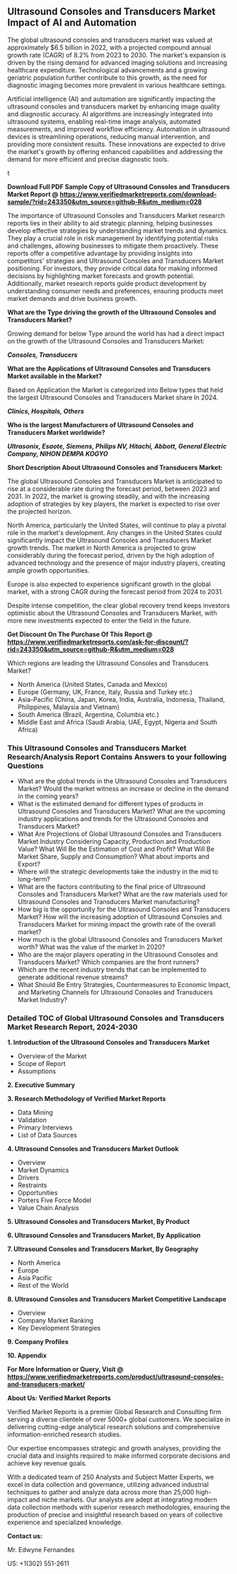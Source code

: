 <h2>Ultrasound Consoles and Transducers Market Impact of AI and Automation</h2><p>The global ultrasound consoles and transducers market was valued at approximately $6.5 billion in 2022, with a projected compound annual growth rate (CAGR) of 8.2% from 2023 to 2030. The market's expansion is driven by the rising demand for advanced imaging solutions and increasing healthcare expenditure. Technological advancements and a growing geriatric population further contribute to this growth, as the need for diagnostic imaging becomes more prevalent in various healthcare settings.</p><p>Artificial intelligence (AI) and automation are significantly impacting the ultrasound consoles and transducers market by enhancing image quality and diagnostic accuracy. AI algorithms are increasingly integrated into ultrasound systems, enabling real-time image analysis, automated measurements, and improved workflow efficiency. Automation in ultrasound devices is streamlining operations, reducing manual intervention, and providing more consistent results. These innovations are expected to drive the market's growth by offering enhanced capabilities and addressing the demand for more efficient and precise diagnostic tools.</p>t</p><p id="" class=""><strong>Download Full PDF Sample Copy of Ultrasound Consoles and Transducers Market Report @ <a href="https://www.verifiedmarketreports.com/download-sample/?rid=243350&utm_source=github-R&utm_medium=028" target="_blank">https://www.verifiedmarketreports.com/download-sample/?rid=243350&utm_source=github-R&utm_medium=028</a></strong></p><p>The importance of&nbsp;Ultrasound Consoles and Transducers Market research reports lies in their ability to aid strategic planning, helping businesses develop effective strategies by understanding market trends and dynamics. They play a crucial role in risk management by identifying potential risks and challenges, allowing businesses to mitigate them proactively. These reports offer a competitive advantage by providing insights into competitors' strategies and Ultrasound Consoles and Transducers Market positioning. For investors, they provide critical data for making informed decisions by highlighting market forecasts and growth potential. Additionally, market research reports guide product development by understanding consumer needs and preferences, ensuring products meet market demands and drive business growth.</p><p><strong>What are the&nbsp;Type driving the growth of the Ultrasound Consoles and Transducers Market?</strong></p><p id="" class="">Growing demand for below Type around the world has had a direct impact on the growth of the Ultrasound Consoles and Transducers Market:</p><em><strong>Consoles, Transducers</strong></em></p><strong>What are the&nbsp;Applications&nbsp;of Ultrasound Consoles and Transducers Market available in the Market?</strong></p><p id="" class="">Based on Application the Market is categorized into Below types that held the largest Ultrasound Consoles and Transducers Market share In 2024.</p><em><strong>Clinics, Hospitals, Others</strong></em></p><strong>Who is the largest Manufacturers of Ultrasound Consoles and Transducers Market worldwide?</strong></p><p><em><strong>Ultrasonix, Esaote, Siemens, Philips NV, Hitachi, Abbott, General Electric Company, NIHON DEMPA KOGYO</strong></em></p><p id="" class=""><strong>Short Description About Ultrasound Consoles and Transducers Market:</strong></p><p>The global Ultrasound Consoles and Transducers Market is anticipated to rise at a considerable rate during the forecast period, between 2023 and 2031. In 2022, the market is growing steadily, and with the increasing adoption of strategies by key players, the market is expected to rise over the projected horizon.</p><p>North America, particularly the United States, will continue to play a pivotal role in the market's development. Any changes in the United States could significantly impact the Ultrasound Consoles and Transducers Market growth trends. The market in North America is projected to grow considerably during the forecast period, driven by the high adoption of advanced technology and the presence of major industry players, creating ample growth opportunities.</p><p>Europe is also expected to experience significant growth in the global market, with a strong CAGR during the forecast period from 2024 to 2031.</p><p>Despite intense competition, the clear global recovery trend keeps investors optimistic about the Ultrasound Consoles and Transducers Market, with more new investments expected to enter the field in the future.</p><p id="" class=""><strong>Get Discount On The Purchase Of This Report @ <a href="https://www.verifiedmarketreports.com/ask-for-discount/?rid=243350&utm_source=github-R&utm_medium=028" target="_blank">https://www.verifiedmarketreports.com/ask-for-discount/?rid=243350&utm_source=github-R&utm_medium=028</a></strong></p>Which regions are leading the Ultrasound Consoles and Transducers Market?</p><ul><li>North America (United States, Canada and Mexico)</li><li>Europe (Germany, UK, France, Italy, Russia and Turkey etc.)</li><li>Asia-Pacific (China, Japan, Korea, India, Australia, Indonesia, Thailand, Philippines, Malaysia and Vietnam)</li><li>South America (Brazil, Argentina, Columbia etc.)</li><li>Middle East and Africa (Saudi Arabia, UAE, Egypt, Nigeria and South Africa)</li></ul><h3 id="" class="">This Ultrasound Consoles and Transducers Market Research/Analysis Report Contains Answers to your following Questions</h3><ul><li>What are the global trends in the Ultrasound Consoles and Transducers Market? Would the market witness an increase or decline in the demand in the coming years?</li><li>What is the estimated demand for different types of products in Ultrasound Consoles and Transducers Market? What are the upcoming industry applications and trends for the Ultrasound Consoles and Transducers Market?</li><li>What Are Projections of Global Ultrasound Consoles and Transducers Market Industry Considering Capacity, Production and Production Value? What Will Be the Estimation of Cost and Profit? What Will Be Market Share, Supply and Consumption? What about imports and Export?</li><li>Where will the strategic developments take the industry in the mid to long-term?</li><li>What are the factors contributing to the final price of Ultrasound Consoles and Transducers Market? What are the raw materials used for Ultrasound Consoles and Transducers Market manufacturing?</li><li>How big is the opportunity for the Ultrasound Consoles and Transducers Market? How will the increasing adoption of Ultrasound Consoles and Transducers Market for mining impact the growth rate of the overall market?</li><li>How much is the global Ultrasound Consoles and Transducers Market worth? What was the value of the market In 2020?</li><li>Who are the major players operating in the Ultrasound Consoles and Transducers Market? Which companies are the front runners?</li><li>Which are the recent industry trends that can be implemented to generate additional revenue streams?</li><li>What Should Be Entry Strategies, Countermeasures to Economic Impact, and Marketing Channels for Ultrasound Consoles and Transducers Market Industry?</li></ul><h3 id="" class="">Detailed TOC of Global Ultrasound Consoles and Transducers Market Research Report, 2024-2030</h3><p id="" class=""><strong>1. Introduction of the Ultrasound Consoles and Transducers Market</strong></p><ul><li>Overview of the Market</li><li>Scope of Report</li><li>Assumptions</li></ul><p id="" class=""><strong>2. Executive Summary</strong></p><p id="" class=""><strong>3. Research Methodology of Verified Market Reports</strong></p><ul><li>Data Mining</li><li>Validation</li><li>Primary Interviews</li><li>List of Data Sources</li></ul><p id="" class=""><strong>4. Ultrasound Consoles and Transducers Market Outlook</strong></p><ul><li>Overview</li><li>Market Dynamics</li><li>Drivers</li><li>Restraints</li><li>Opportunities</li><li>Porters Five Force Model</li><li>Value Chain Analysis</li></ul><p id="" class=""><strong>5. Ultrasound Consoles and Transducers Market, By Product</strong></p><p id="" class=""><strong>6. Ultrasound Consoles and Transducers Market, By Application</strong></p><p id="" class=""><strong>7. Ultrasound Consoles and Transducers Market, By Geography</strong></p><ul><li>North America</li><li>Europe</li><li>Asia Pacific</li><li>Rest of the World</li></ul><p id="" class=""><strong>8. Ultrasound Consoles and Transducers Market Competitive Landscape</strong></p><ul><li>Overview</li><li>Company Market Ranking</li><li>Key Development Strategies</li></ul><p id="" class=""><strong>9. Company Profiles</strong></p><p id="" class=""><strong>10. Appendix</strong></p><p id="" class=""><strong>For More Information or Query, Visit @ <a href="https://www.verifiedmarketreports.com/product/ultrasound-consoles-and-transducers-market/" target="_blank">https://www.verifiedmarketreports.com/product/ultrasound-consoles-and-transducers-market/</a></strong></p><p id="" class=""><strong>About Us: Verified Market Reports</strong></p><p id="" class="">Verified Market Reports is a premier Global Research and Consulting firm serving a diverse clientele of over 5000+ global customers. We specialize in delivering cutting-edge analytical research solutions and comprehensive information-enriched research studies.</p><p id="" class="">Our expertise encompasses strategic and growth analyses, providing the crucial data and insights required to make informed corporate decisions and achieve key revenue goals.</p><p id="" class="">With a dedicated team of 250 Analysts and Subject Matter Experts, we excel in data collection and governance, utilizing advanced industrial techniques to gather and analyze data across more than 25,000 high-impact and niche markets. Our analysts are adept at integrating modern data collection methods with superior research methodologies, ensuring the production of precise and insightful research based on years of collective experience and specialized knowledge.</p><p id="" class=""><strong>Contact us:</strong></p><p id="" class="">Mr. Edwyne Fernandes</p><p id="" class="">US: +1(302) 551-2611</p>